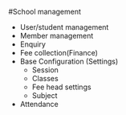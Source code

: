 #School management


* User/student management
* Member management
* Enquiry
* Fee collection(Finance)
* Base Configuration (Settings)
    * Session
    * Classes
    * Fee head settings
    * Subject
* Attendance

